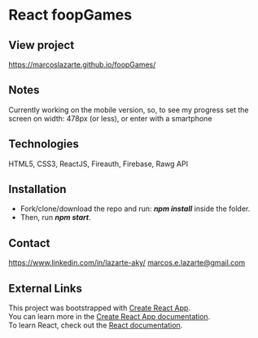 # React foopGames

## View project

https://marcoslazarte.github.io/foopGames/

## Notes
Currently working on the mobile version, so, to see my progress set the screen on width: 478px (or less), or enter with a smartphone

## Technologies
HTML5, CSS3, ReactJS, Fireauth, Firebase, Rawg API

## Installation
- Fork/clone/download the repo and run: ***npm install*** inside the folder.
- Then, run ***npm start***.

## Contact
https://www.linkedin.com/in/lazarte-aky/
marcos.e.lazarte@gmail.com

## External Links
This project was bootstrapped with [Create React App](https://github.com/facebook/create-react-app). <br>
You can learn more in the [Create React App documentation](https://facebook.github.io/create-react-app/docs/getting-started). <br>
To learn React, check out the [React documentation](https://reactjs.org/).
